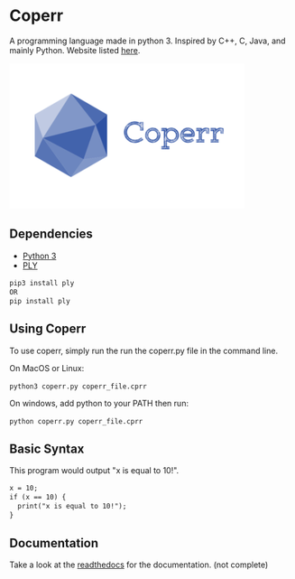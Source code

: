# Coperr
A programming language made in python 3. Inspired by C++, C, Java, and mainly Python. Website listed [here](https://coperr-lang.readthedocs.io/en/latest/).

![Coperr's Logo](https://raw.githubusercontent.com/MonliH/coperr-lang/master/photos/logo.png)

## Dependencies
* [Python 3](https://www.python.org/downloads/release/python-368/)
* [PLY](https://www.dabeaz.com/ply/)

```
pip3 install ply
OR
pip install ply
```

## Using Coperr
To use coperr, simply run the run the coperr.py file in the command line.

On MacOS or Linux:

`python3 coperr.py coperr_file.cprr`

On windows, add python to your PATH then run:

`python coperr.py coperr_file.cprr`

## Basic Syntax
This program would output "x is equal to 10!".
```
x = 10;
if (x == 10) {
  print("x is equal to 10!");
}
```

## Documentation
Take a look at the [readthedocs](https://coperr-lang.readthedocs.io/en/latest/) for the documentation. (not complete)

